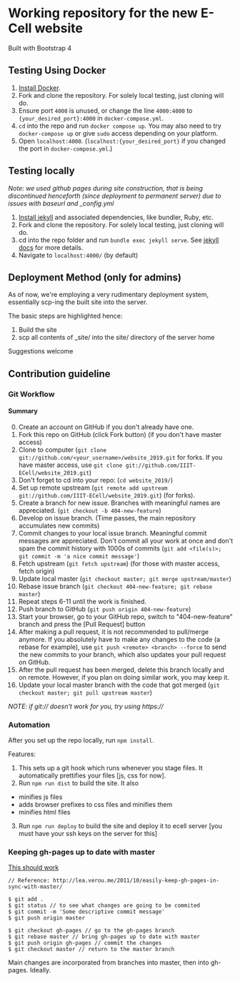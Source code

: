 # Working repository for the new E-Cell website

Built with Bootstrap 4

## Testing Using Docker 

1. [Install Docker](https://docs.docker.com/engine/install/).
2. Fork and clone the repository. For solely local testing, just cloning will do.
3. Ensure port `4000` is unused, or change the line `4000:4000` to `{your_desired_port}:4000` in `docker-compose.yml`.
4. `cd` into the repo and run `docker compose up`. You may also need to try `docker-compose up` or give `sudo` access depending on your platform.
5. Open `localhost:4000`. (`localhost:{your_desired_port}` if you changed the port in `docker-compose.yml`.)

## Testing locally

_Note: we used github pages during site construction, that is being discontinued henceforth (since deployment to permanent server) due to issues with baseurl and \_config.yml_

1. [Install jekyll](https://jekyllrb.com/docs/installation/) and associated dependencies, like bundler, Ruby, etc.
2. Fork and clone the repository. For solely local testing, just cloning will do.
3. cd into the repo folder and run `bundle exec jekyll serve`. See [jekyll docs](https://jekyllrb.com/docs/usage/) for more details.
4. Navigate to `localhost:4000/` (by default)

## Deployment Method (only for admins)

As of now, we're employing a very rudimentary deployment system, essentially scp-ing the built site into the server.

The basic steps are highlighted hence:

1. Build the site
2. scp all contents of \_site/ into the site/ directory of the server home

Suggestions welcome

## Contribution guideline

### Git Workflow

#### Summary

0.  Create an account on GitHub if you don't already have one.
1.  Fork this repo on GitHub (click Fork button) (if you don't have master access)
1.  Clone to computer (`git clone git://github.com/<your_username>/website_2019.git` for forks. If you have master access, use `git clone git://github.com/IIIT-ECell/website_2019.git`)
1.  Don't forget to cd into your repo: (`cd website_2019/`)
1.  Set up remote upstream (`git remote add upstream git://github.com/IIIT-ECell/website_2019.git`) (for forks).
1.  Create a branch for new issue. Branches with meaningful names are appreciated. (`git checkout -b 404-new-feature`)
1.  Develop on issue branch. (Time passes, the main repository accumulates new commits)
1.  Commit changes to your local issue branch. Meaningful commit messages are appreciated. Don't commit all your work at once and don't spam the commit history with 1000s of commits (`git add <file(s)>; git commit -m 'a nice commit message'`)
1.  Fetch upstream (`git fetch upstream`) (for those with master access, fetch origin)
1.  Update local master (`git checkout master; git merge upstream/master`)
1.  Rebase issue branch (`git checkout 404-new-feature; git rebase master`)
1.  Repeat steps 6-11 until the work is finished.
1.  Push branch to GitHub (`git push origin 404-new-feature`)
1.  Start your browser, go to your GitHub repo, switch to "404-new-feature" branch and press the [Pull Request] button
1.  After making a pull request, it is not recommended to pull/merge anymore. If you absolutely have to make any changes to the code (a rebase for example), use `git push <remote> <branch> --force` to send the new commits to your branch, which also updates your pull request on GitHub.
1.  After the pull request has been merged, delete this branch locally and on remote. However, if you plan on doing similar work, you may keep it.
1.  Update your local master branch with the code that got merged (`git checkout master; git pull upstream master`)

_NOTE: if git:// doesn't work for you, try using https://_

### Automation

After you set up the repo locally, run `npm install`.

Features:

1.  This sets up a git hook which runs whenever you stage files. It automatically prettifies your files [js, css for now].
2.  Run `npm run dist` to build the site. It also

-   minifies js files
-   adds browser prefixes to css files and minifies them
-   minifies html files

3.  Run `npm run deploy` to build the site and deploy it to ecell server [you must have your ssh keys on the server for this]

### Keeping gh-pages up to date with master

[This should work](https://gist.github.com/mandiwise/44d1edce18f2ffb14f63)

```
// Reference: http://lea.verou.me/2011/10/easily-keep-gh-pages-in-sync-with-master/

$ git add .
$ git status // to see what changes are going to be commited
$ git commit -m 'Some descriptive commit message'
$ git push origin master

$ git checkout gh-pages // go to the gh-pages branch
$ git rebase master // bring gh-pages up to date with master
$ git push origin gh-pages // commit the changes
$ git checkout master // return to the master branch
```

Main changes are incorporated from branches into master, then into gh-pages. Ideally.
